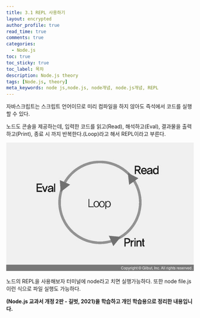 ```yaml
---
title: 3.1 REPL 사용하기
layout: encrypted
author_profile: true
read_time: true
comments: true
categories:
  - Node.js
toc: true
toc_sticky: true
toc_label: 목차
description: Node.js theory
tags: [Node.js, theory]
meta_keywords: node js,node.js, node개념, node.js개념, REPL
---
```


자바스크립트는 스크립트 언어이므로 미리 컴파일을 하지 않아도 즉석에서 코드를 실행할 수 있다.

노드도 콘솔을 제공하는데, 입력한 코드를 읽고(Read), 해석하고(Eval), 결과물을 출력하고(Print), 종료 시 까지 반복한다.(Loop)라고 해서 REPL이라고 부른다.

<img src="/assets/images/node.js/3.1.1.jpg" />

노드의 REPL을 사용해보자 터미널에 node라고 치면 실행가능하다. 또한 node file.js 이런 식으로 파일 실행도 가능하다.

**(Node.js 교과서 개정 2판 - 길벗, 2021)을 학습하고 개인 학습용으로 정리한 내용입니다.**